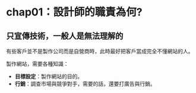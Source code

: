 # chap01：設計師的職責為何?

## 只宣傳技術，一般人是無法理解的

有些客戶並不是製作公司而是自營商時，此時最好把客戶當成完全不懂網站的人。

製作網站，需要各種知識：

- **目標設定**：製作網站的目的。
- **行銷**：調查市場與競爭對手，需要的話，還要打廣告與行銷。